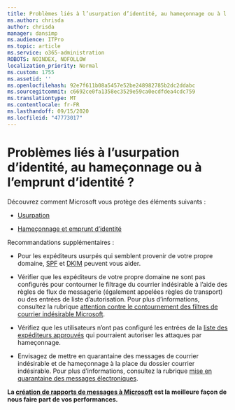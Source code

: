 ```yaml
---
title: Problèmes liés à l’usurpation d’identité, au hameçonnage ou à l’emprunt d’identité ?
ms.author: chrisda
author: chrisda
manager: dansimp
ms.audience: ITPro
ms.topic: article
ms.service: o365-administration
ROBOTS: NOINDEX, NOFOLLOW
localization_priority: Normal
ms.custom: 1755
ms.assetid: ''
ms.openlocfilehash: 92e7f611b08a5457e52be248982785b2dc2ddabc
ms.sourcegitcommit: c6692ce0fa1358ec3529e59ca0ecdfdea4cdc759
ms.translationtype: MT
ms.contentlocale: fr-FR
ms.lasthandoff: 09/15/2020
ms.locfileid: "47773017"
---
```

# <a name="issues-with-spoofing-phishing-or-impersonation"></a>Problèmes liés à l’usurpation d’identité, au hameçonnage ou à l’emprunt d’identité ?

Découvrez comment Microsoft vous protège des éléments suivants :

- [Usurpation](https://docs.microsoft.com/microsoft-365/security/office-365-security/anti-spoofing-protection)

- [Hameçonnage et emprunt d’identité](https://docs.microsoft.com/microsoft-365/security/office-365-security/atp-anti-phishing)

Recommandations supplémentaires :

- Pour les expéditeurs usurpés qui semblent provenir de votre propre domaine, [SPF](https://docs.microsoft.com/microsoft-365/security/office-365-security/set-up-spf-in-office-365-to-help-prevent-spoofing) et [DKIM](https://docs.microsoft.com/microsoft-365/security/office-365-security/use-dkim-to-validate-outbound-email) peuvent vous aider.

- Vérifier que les expéditeurs de votre propre domaine ne sont pas configurés pour contourner le filtrage du courrier indésirable à l’aide des règles de flux de messagerie (également appelées règles de transport) ou des entrées de liste d’autorisation. Pour plus d’informations, consultez la rubrique [attention contre le contournement des filtres de courrier indésirable Microsoft](https://docs.microsoft.com/exchange/troubleshoot/antispam/cautions-against-bypassing-spam-filters).

- Vérifiez que les utilisateurs n’ont pas configuré les entrées de la [liste des expéditeurs approuvés](https://support.office.com/article/BE1BAEA0-BEAB-4A30-B968-9004332336CE) qui pourraient autoriser les attaques par hameçonnage.

- Envisagez de mettre en quarantaine des messages de courrier indésirable et de hameçonnage à la place du dossier courrier indésirable. Pour plus d’informations, consultez la rubrique [mise en quarantaine des messages électroniques](https://docs.microsoft.com/microsoft-365/security/office-365-security/quarantine-email-messages).

**La [création de rapports de messages à Microsoft](https://support.office.com/article/b5caa9f1-cdf3-4443-af8c-ff724ea719d2) est la meilleure façon de nous faire part de vos performances.**
